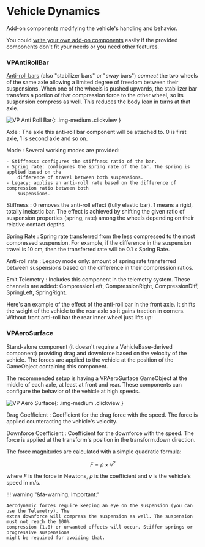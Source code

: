 # Vehicle Dynamics

Add-on components modifying the vehicle's handling and behavior.

You could [write your own add-on components](../advanced/custom-addons.md) easily if the provided
components don't fit your needs or you need other features.

### VPAntiRollBar

[Anti-roll bars](https://en.wikipedia.org/wiki/Anti-roll_bar) (also "stabilizer bars" or "sway bars")
_connect_ the two wheels of the same axle allowing a limited degree of freedom between their
suspensions. When one of the wheels is pushed upwards, the stabilizer bar transfers a portion of
that compression force to the other wheel, so its suspension compress as well. This reduces the
body lean in turns at that axle.

![VP Anti Roll Bar](/img/components/vpp-anti-roll-bar.png){: .img-medium .clickview }

Axle
:	The axle this anti-roll bar component will be attached to. 0 is first axle, 1 is second axle and
	so on.

Mode
:	Several working modes are provided:

	- Stiffness: configures the stiffness ratio of the bar.
	- Spring rate: configures the spring rate of the bar. The spring is applied based on the
		difference of travel between both suspensions.
	- Legacy: applies an anti-roll rate based on the difference of compression ratio between both
		suspensions.

Stiffness
:	0 removes the anti-roll effect (fully elastic bar). 1 means a rigid, totally inelastic bar. The
	effect is achieved by shifting the given ratio of suspension properties (spring, rate) among
	the wheels depending on their relative contact depths.

Spring Rate
:	Spring rate transferred from the less compressed to the most compressed suspension. For example,
	if the difference in the suspension travel is 10 cm, then the transferred rate will be 0.1 x
	Spring Rate.

Anti-roll rate
:	Legacy mode only: amount of spring rate transferred between suspensions based on the difference
	in their compression ratios.

Emit Telemetry
:	Includes this component in the telemetry system. These channels are added: CompressionLeft,
	CompressionRight, CompressionDiff, SpringLeft, SpringRight.

Here's an example of the effect of the anti-roll bar in the front axle. It shifts the weight of the
vehicle to the rear axle so it gains traction in corners. Without front anti-roll bar the rear inner
wheel just lifts up:

<div class="imagegallery" sm="2" md="2" lg="2" style="display:none">
	<img class="clickview" src="/img/components/vpp-anti-roll-bar-effect-01.jpg" alt="Without front anti-roll bar">
	<img class="clickview" src="/img/components/vpp-anti-roll-bar-effect-02.jpg" alt="With front anti-roll bar">
</div>

### VPAeroSurface

Stand-alone component (it doesn't require a VehicleBase-derived component) providing drag and
downforce based on the velocity of the vehicle. The forces are applied to the vehicle at the
position of the GameObject containing this component.

The recommended setup is having a VPAeroSurface GameObject at the middle of each axle, at least
at front and rear. These components can configure the behavior of the vehicle at high speeds.

![VP Aero Surface](/img/components/vpp-aero-surface.png){: .img-medium .clickview }

Drag Coefficient
:	Coefficient for the drag force with the speed. The force is applied counteracting the vehicle's
	velocity.

Downforce Coefficient
:	Coefficient for the downforce with the speed. The force is applied at the transform's position
	in the transform.down direction.

The force magnitudes are calculated with a simple quadratic formula:

$$ F = \rho \times v^2 $$

where $F$ is the force in Newtons, $\rho$ is the coefficient and $v$ is the vehicle's speed in m/s.

!!! warning "&fa-warning; Important:"

	Aerodynamic forces require keeping an eye on the suspension (you can use the Telemetry). The
	extra downforce will compress the suspension as well. The suspension must not reach the 100%
	compression (1.0) or unwanted effects will occur. Stiffer springs or progressive suspensions
	might be required for avoiding that.
